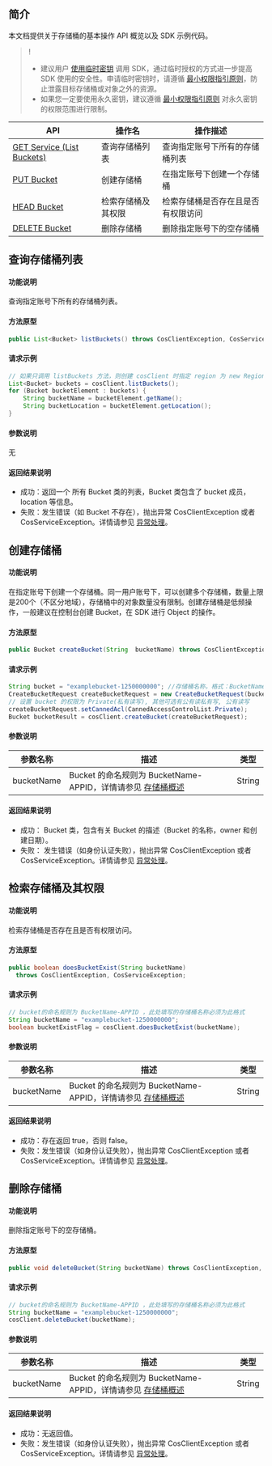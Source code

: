 ## 简介


本文档提供关于存储桶的基本操作 API 概览以及 SDK 示例代码。

>!
> - 建议用户 [使用临时密钥](https://intl.cloud.tencent.com/document/product/436/14048) 调用 SDK，通过临时授权的方式进一步提高 SDK 使用的安全性。申请临时密钥时，请遵循 [最小权限指引原则](https://intl.cloud.tencent.com/document/product/436/32972)，防止泄露目标存储桶或对象之外的资源。
> - 如果您一定要使用永久密钥，建议遵循 [最小权限指引原则](https://intl.cloud.tencent.com/document/product/436/32972) 对永久密钥的权限范围进行限制。


| API                                                          | 操作名             | 操作描述                           |
| ------------------------------------------------------------ | ------------------ | ---------------------------------- |
| [GET Service (List Buckets)](https://intl.cloud.tencent.com/document/product/436/8291) | 查询存储桶列表     | 查询指定账号下所有的存储桶列表     |
| [PUT Bucket](https://intl.cloud.tencent.com/document/product/436/7738) | 创建存储桶         | 在指定账号下创建一个存储桶         |
| [HEAD Bucket](https://intl.cloud.tencent.com/document/product/436/7735) | 检索存储桶及其权限 | 检索存储桶是否存在且是否有权限访问 |
| [DELETE Bucket](https://intl.cloud.tencent.com/document/product/436/7732) | 删除存储桶         | 删除指定账号下的空存储桶           |



## 查询存储桶列表

#### 功能说明

查询指定账号下所有的存储桶列表。

#### 方法原型

```java
public List<Bucket> listBuckets() throws CosClientException, CosServiceException;
```

#### 请求示例

[//]: # (.cssg-snippet-get-service)
```java
// 如果只调用 listBuckets 方法，则创建 cosClient 时指定 region 为 new Region("") 即可
List<Bucket> buckets = cosClient.listBuckets();
for (Bucket bucketElement : buckets) {
    String bucketName = bucketElement.getName();
    String bucketLocation = bucketElement.getLocation();
}
```


#### 参数说明

无

#### 返回结果说明

- 成功：返回一个 所有 Bucket 类的列表，Bucket 类包含了 bucket 成员，location 等信息。
- 失败：发生错误（如 Bucket 不存在），抛出异常 CosClientException 或者 CosServiceException。详情请参见 [异常处理](https://intl.cloud.tencent.com/document/product/436/31537)。


## 创建存储桶

#### 功能说明

在指定账号下创建一个存储桶。同一用户账号下，可以创建多个存储桶，数量上限是200个（不区分地域），存储桶中的对象数量没有限制。创建存储桶是低频操作，一般建议在控制台创建 Bucket，在 SDK 进行 Object 的操作。

#### 方法原型

```java
public Bucket createBucket(String  bucketName) throws CosClientException, CosServiceException;
```

#### 请求示例

[//]: # (.cssg-snippet-put-bucket)
```java
String bucket = "examplebucket-1250000000"; //存储桶名称，格式：BucketName-APPID
CreateBucketRequest createBucketRequest = new CreateBucketRequest(bucket);
// 设置 bucket 的权限为 Private(私有读写), 其他可选有公有读私有写, 公有读写
createBucketRequest.setCannedAcl(CannedAccessControlList.Private);
Bucket bucketResult = cosClient.createBucket(createBucketRequest);
```


#### 参数说明

| 参数名称   | 描述                                                         | 类型   |
| ---------- | ------------------------------------------------------------ | ------ |
| bucketName | Bucket 的命名规则为 BucketName-APPID，详情请参见 [存储桶概述](https://intl.cloud.tencent.com/document/product/436/13312) | String |

#### 返回结果说明

- 成功：  Bucket 类，包含有关 Bucket 的描述（Bucket 的名称，owner 和创建日期）。
- 失败： 发生错误（如身份认证失败），抛出异常 CosClientException 或者 CosServiceException。详情请参见 [异常处理](https://intl.cloud.tencent.com/document/product/436/31537)。


## 检索存储桶及其权限

#### 功能说明

检索存储桶是否存在且是否有权限访问。

#### 方法原型

```java
public boolean doesBucketExist(String bucketName) 
  throws CosClientException, CosServiceException;
```

#### 请求示例

[//]: # (.cssg-snippet-head-bucket)
```java
// bucket的命名规则为 BucketName-APPID ，此处填写的存储桶名称必须为此格式
String bucketName = "examplebucket-1250000000";
boolean bucketExistFlag = cosClient.doesBucketExist(bucketName);
```


#### 参数说明

| 参数名称   | 描述                                                         | 类型   |
| ---------- | ------------------------------------------------------------ | ------ |
| bucketName | Bucket 的命名规则为 BucketName-APPID，详情请参见 [存储桶概述](https://intl.cloud.tencent.com/document/product/436/13312) | String |

#### 返回结果说明

- 成功：存在返回 true，否则 false。
- 失败：发生错误（如身份认证失败），抛出异常 CosClientException 或者 CosServiceException。详情请参见 [异常处理](https://intl.cloud.tencent.com/document/product/436/31537)。


## 删除存储桶

#### 功能说明

删除指定账号下的空存储桶。

#### 方法原型

```java
public void deleteBucket(String bucketName) throws CosClientException, CosServiceException;
```

#### 请求示例

[//]: # (.cssg-snippet-delete-bucket)
```java
// bucket的命名规则为 BucketName-APPID ，此处填写的存储桶名称必须为此格式
String bucketName = "examplebucket-1250000000";
cosClient.deleteBucket(bucketName);
```



#### 参数说明

| 参数名称   | 描述                                                         | 类型   |
| ---------- | ------------------------------------------------------------ | ------ |
| bucketName | Bucket 的命名规则为 BucketName-APPID，详情请参见 [存储桶概述](https://intl.cloud.tencent.com/document/product/436/13312) | String |

#### 返回结果说明

- 成功：无返回值。
- 失败：发生错误（如身份认证失败），抛出异常 CosClientException 或者 CosServiceException。详情请参见 [异常处理](https://intl.cloud.tencent.com/document/product/436/31537)。

